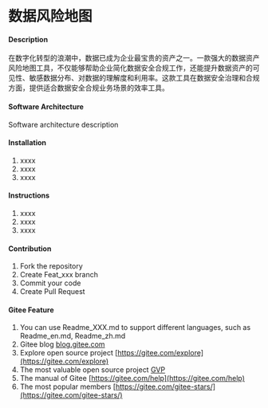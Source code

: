 # 数据风险地图

#### Description
在数字化转型的浪潮中，数据已成为企业最宝贵的资产之一。一款强大的数据资产风险地图工具，不仅能够帮助企业简化数据安全合规工作，还能提升数据资产的可见性、敏感数据分布、对数据的理解度和利用率。这款工具在数据安全治理和合规方面，提供适合数据安全合规业务场景的效率工具。

#### Software Architecture
Software architecture description

#### Installation

1.  xxxx
2.  xxxx
3.  xxxx

#### Instructions

1.  xxxx
2.  xxxx
3.  xxxx

#### Contribution

1.  Fork the repository
2.  Create Feat_xxx branch
3.  Commit your code
4.  Create Pull Request


#### Gitee Feature

1.  You can use Readme\_XXX.md to support different languages, such as Readme\_en.md, Readme\_zh.md
2.  Gitee blog [blog.gitee.com](https://blog.gitee.com)
3.  Explore open source project [https://gitee.com/explore](https://gitee.com/explore)
4.  The most valuable open source project [GVP](https://gitee.com/gvp)
5.  The manual of Gitee [https://gitee.com/help](https://gitee.com/help)
6.  The most popular members  [https://gitee.com/gitee-stars/](https://gitee.com/gitee-stars/)

